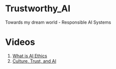 # Trustworthy_AI
Towards my dream world - Responsible AI Systems

# Videos

1. [ What is AI Ethics](https://youtu.be/aGwYtUzMQUk)
2. [ Culture, Trust, and AI](https://youtu.be/DK7w9-DGRO0)
